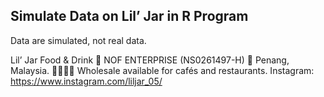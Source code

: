 ## Simulate Data on Lil’ Jar in R Program
Data are simulated, not real data.

Lil’ Jar
Food & Drink
🏪 NOF ENTERPRISE (NS0261497-H)
📍 Penang, Malaysia.
🫱🏻‍🫲🏼 Wholesale available for cafés and restaurants.
Instagram: https://www.instagram.com/liljar_05/
